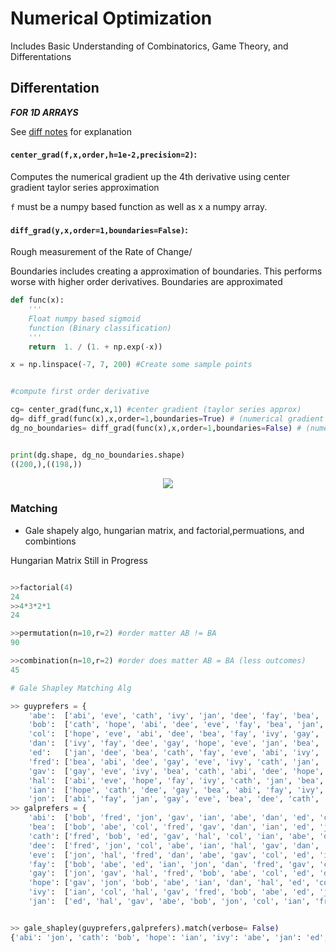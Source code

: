 # Numerical Optimization


Includes Basic Understanding of Combinatorics, Game Theory, and Differentations 

## Differentation 

***FOR 1D ARRAYS***

See [diff notes](https://github.com/eddymina/numerical_optimization/blob/master/diff_notes.pdf) for explanation 

#### `center_grad(f,x,order,h=1e-2,precision=2)`:

Computes the numerical gradient up the 4th derivative using center gradient taylor series approximation 

`f` must be a numpy based function as well as x a numpy array. 

#### `diff_grad(y,x,order=1,boundaries=False)`:

Rough measurement of the Rate of Change/ 

Boundaries includes creating a approximation of boundaries. This performs worse with higher order derivatives. Boundaries are approximated 


```python
def func(x):     
	'''
	Float numpy based sigmoid
	function (Binary classification)
	'''            
	return  1. / (1. + np.exp(-x))

x = np.linspace(-7, 7, 200) #Create some sample points 


#compute first order derivative 

cg= center_grad(func,x,1) #center gradient (taylor series approx)
dg= diff_grad(func(x),x,order=1,boundaries=True) # (numerical gradient )
dg_no_boundaries= diff_grad(func(x),x,order=1,boundaries=False) # (numerical gradient w/o boundary approx )


print(dg.shape, dg_no_boundaries.shape)
((200,),((198,))
```

<p align="center"> 
<img src="sample.plots.png">
</p>


### Matching

- Gale shapely algo, hungarian matrix, and factorial,permuations, and combintions

Hungarian Matrix Still in Progress


```python

>>factorial(4) 
24
>>4*3*2*1
24

>>permutation(n=10,r=2) #order matter AB != BA
90

>>combination(n=10,r=2) #order does matter AB = BA (less outcomes)
45
```

```python
# Gale Shapley Matching Alg

>> guyprefers = {
	'abe':  ['abi', 'eve', 'cath', 'ivy', 'jan', 'dee', 'fay', 'bea', 'hope', 'gay'],
	'bob':  ['cath', 'hope', 'abi', 'dee', 'eve', 'fay', 'bea', 'jan', 'ivy', 'gay'],
	'col':  ['hope', 'eve', 'abi', 'dee', 'bea', 'fay', 'ivy', 'gay', 'cath', 'jan'],
	'dan':  ['ivy', 'fay', 'dee', 'gay', 'hope', 'eve', 'jan', 'bea', 'cath', 'abi'],
	'ed':   ['jan', 'dee', 'bea', 'cath', 'fay', 'eve', 'abi', 'ivy', 'hope', 'gay'],
	'fred': ['bea', 'abi', 'dee', 'gay', 'eve', 'ivy', 'cath', 'jan', 'hope', 'fay'],
	'gav':  ['gay', 'eve', 'ivy', 'bea', 'cath', 'abi', 'dee', 'hope', 'jan', 'fay'],
	'hal':  ['abi', 'eve', 'hope', 'fay', 'ivy', 'cath', 'jan', 'bea', 'gay', 'dee'],
	'ian':  ['hope', 'cath', 'dee', 'gay', 'bea', 'abi', 'fay', 'ivy', 'jan', 'eve'],
	'jon':  ['abi', 'fay', 'jan', 'gay', 'eve', 'bea', 'dee', 'cath', 'ivy', 'hope']}
>> galprefers = {
	'abi':  ['bob', 'fred', 'jon', 'gav', 'ian', 'abe', 'dan', 'ed', 'col', 'hal'],
	'bea':  ['bob', 'abe', 'col', 'fred', 'gav', 'dan', 'ian', 'ed', 'jon', 'hal'],
	'cath': ['fred', 'bob', 'ed', 'gav', 'hal', 'col', 'ian', 'abe', 'dan', 'jon'],
	'dee':  ['fred', 'jon', 'col', 'abe', 'ian', 'hal', 'gav', 'dan', 'bob', 'ed'],
	'eve':  ['jon', 'hal', 'fred', 'dan', 'abe', 'gav', 'col', 'ed', 'ian', 'bob'],
	'fay':  ['bob', 'abe', 'ed', 'ian', 'jon', 'dan', 'fred', 'gav', 'col', 'hal'],
	'gay':  ['jon', 'gav', 'hal', 'fred', 'bob', 'abe', 'col', 'ed', 'dan', 'ian'],
	'hope': ['gav', 'jon', 'bob', 'abe', 'ian', 'dan', 'hal', 'ed', 'col', 'fred'],
	'ivy':  ['ian', 'col', 'hal', 'gav', 'fred', 'bob', 'abe', 'ed', 'jon', 'dan'],
	'jan':  ['ed', 'hal', 'gav', 'abe', 'bob', 'jon', 'col', 'ian', 'fred', 'dan']}


>> gale_shapley(guyprefers,galprefers).match(verbose= False)
{'abi': 'jon', 'cath': 'bob', 'hope': 'ian', 'ivy': 'abe', 'jan': 'ed', 'bea': 'fred', 'gay': 'gav', 'eve': 'hal', 'dee': 'col', 'fay': 'dan'}



